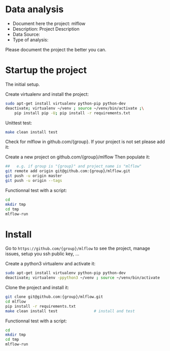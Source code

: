 # Data analysis
- Document here the project: mlflow
- Description: Project Description
- Data Source:
- Type of analysis:

Please document the project the better you can.

# Startup the project

The initial setup.

Create virtualenv and install the project:
```bash
sudo apt-get install virtualenv python-pip python-dev
deactivate; virtualenv ~/venv ; source ~/venv/bin/activate ;\
    pip install pip -U; pip install -r requirements.txt
```

Unittest test:
```bash
make clean install test
```

Check for mlflow in github.com/{group}. If your project is not set please add it:

Create a new project on github.com/{group}/mlflow
Then populate it:

```bash
##   e.g. if group is "{group}" and project_name is "mlflow"
git remote add origin git@github.com:{group}/mlflow.git
git push -u origin master
git push -u origin --tags
```

Functionnal test with a script:

```bash
cd
mkdir tmp
cd tmp
mlflow-run
```

# Install

Go to `https://github.com/{group}/mlflow` to see the project, manage issues,
setup you ssh public key, ...

Create a python3 virtualenv and activate it:

```bash
sudo apt-get install virtualenv python-pip python-dev
deactivate; virtualenv -ppython3 ~/venv ; source ~/venv/bin/activate
```

Clone the project and install it:

```bash
git clone git@github.com:{group}/mlflow.git
cd mlflow
pip install -r requirements.txt
make clean install test                # install and test
```
Functionnal test with a script:

```bash
cd
mkdir tmp
cd tmp
mlflow-run
```
